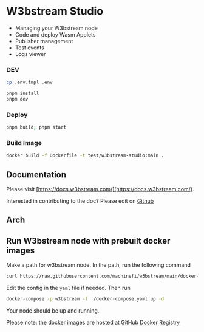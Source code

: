 # W3bstream Studio

- Managing your W3bstream node
- Code and deploy Wasm Applets
- Publisher management
- Test events
- Logs viewer


### DEV

```bash
cp .env.tmpl .env

pnpm install
pnpm dev
```

### Deploy

```bash
pnpm build; pnpm start
```

### Build Image

```bash
docker build -f Dockerfile -t test/w3bstream-studio:main .
```


## Documentation

Please visit [https://docs.w3bstream.com/](https://docs.w3bstream.com/).

Interested in contributing to the doc? Please edit on [Github](https://github.com/machinefi/w3bstream-docs-gitbook) 


## Arch

## Run W3bstream node with prebuilt docker images

Make a path for w3bstream node. In the path, run the following command

```bash
curl https://raw.githubusercontent.com/machinefi/w3bstream/main/docker-compose.yaml > docker-compose.yaml
```

Edit the config in the `yaml` file if needed. Then run

```bash
docker-compose -p w3bstream -f ./docker-compose.yaml up -d
```

Your node should be up and running. 

Please note: the docker images are hosted at [GitHub Docker Registry](https://github.com/machinefi/w3bstream/pkgs/container/w3bstream)
